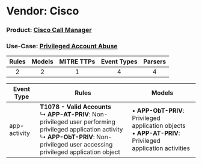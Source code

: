 Vendor: Cisco
=============
### Product: [Cisco Call Manager](../ds_cisco_cisco_call_manager.md)
### Use-Case: [Privileged Account Abuse](../../../../UseCases/uc_privileged_account_abuse.md)

| Rules | Models | MITRE TTPs | Event Types | Parsers |
|:-----:|:------:|:----------:|:-----------:|:-------:|
|   2   |   2    |     1      |      4      |    4    |

| Event Type   | Rules                                                                                                                                                                                                         | Models                                                                                                             |
| ------------ | ------------------------------------------------------------------------------------------------------------------------------------------------------------------------------------------------------------- | ------------------------------------------------------------------------------------------------------------------ |
| app-activity | <b>T1078 - Valid Accounts</b><br> ↳ <b>APP-AT-PRIV</b>: Non-privileged user performing privileged application activity<br> ↳ <b>APP-ObT-PRIV</b>: Non-privileged user accessing privileged application object |  • <b>APP-ObT-PRIV</b>: Privileged application objects<br> • <b>APP-AT-PRIV</b>: Privileged application activities |